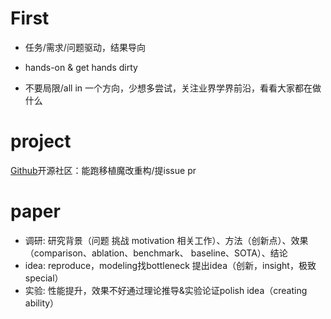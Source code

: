 # First

- 任务/需求/问题驱动，结果导向

- hands-on & get hands dirty

- 不要局限/all in 一个方向，少想多尝试，关注业界学界前沿，看看大家都在做什么

# project

[Github](https://github.com/xyfgemini)开源社区：能跑移植魔改重构/提issue pr

# paper

- 调研: 研究背景（问题 挑战 motivation 相关工作）、方法（创新点）、效果（comparison、ablation、benchmark、 baseline、SOTA）、结论
- idea: reproduce，modeling找bottleneck 提出idea（创新，insight，极致special）
- 实验: 性能提升，效果不好通过理论推导&实验论证polish idea（creating ability）
